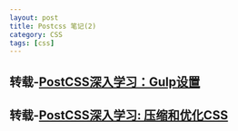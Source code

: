 ```yaml
---
layout: post
title: Postcss 笔记(2)
category: CSS
tags: [css]
---
```



## 转载-[PostCSS深入学习：Gulp设置](https://www.w3cplus.com/PostCSS/postcss-quickstart-guide-gulp-setup.html)

## 转载-[PostCSS深入学习: 压缩和优化CSS](https://www.w3cplus.com/PostCSS/using-postcss-for-minification-and-optimization.html)

